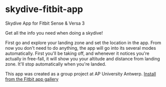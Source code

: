 # skydive-fitbit-app
Skydive App for Fitbit Sense & Versa 3

Get all the info you need when doing a skydive!

First go and explore your landing zone and set the location in the app. From now you don't need to do anything, the app will go into its several modes automatically. First you'll be taking off, and whenever it notices you're actually in free-fall, it will show you your altitude and distance from landing zone. It'll stop automatically when you're landed.

This app was created as a group project at AP University Antwerp.
[Install from the Fitbit app gallery](https://gallery.fitbit.com/details/93f2cf9b-cbe7-4671-9771-fbade41e203a)
